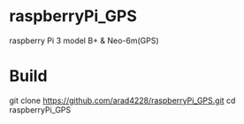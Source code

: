# raspberryPi_GPS
raspberry Pi 3 model B+ &amp; Neo-6m(GPS)

# Build
git clone https://github.com/arad4228/raspberryPi_GPS.git
cd raspberryPi_GPS
